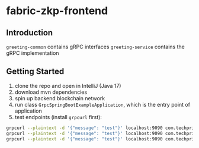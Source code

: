 # fabric-zkp-frontend
## Introduction
`greeting-common` contains gRPC interfaces
`greeting-service` contains the gRPC implementation

## Getting Started
1. clone the repo and open in IntelliJ (Java 17)
2. download mvn dependencies
3. spin up backend blockchain network
4. run class `GrpcSpringBootExampleApplication`, which is the entry point of application
5. test endpoints (install `grpcurl` first):
```bash
grpcurl --plaintext -d '{"message": "test"}' localhost:9090 com.techprimers.grpc.WorkloadService/initBlockchain
grpcurl --plaintext -d '{"message": "test"}' localhost:9090 com.techprimers.grpc.WorkloadService/queryAll
grpcurl --plaintext -d '{"message": "test"}' localhost:9090 com.techprimers.grpc.WorkloadService/create
```
